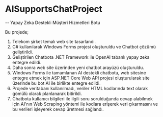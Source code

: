# AISupportsChatProject
-- Yapay Zeka Destekli Müşteri Hizmetleri Botu

Bu projede;
1) Telekom şirket temalı web site tasarlandı.
2) C# kullanılarak Windows Forms projesi oluşturuldu ve Chatbot çözümü geliştirildi.
3) Geliştirilen Chatbota .NET Framework ile OpenAI tabanlı yapay zeka entegre edildi.
4) Daha sonra web site üzerinden yeni chatbot arayüzü oluşturuldu.
5) Windows Forms ile tamamlanan AI destekli chatbotu, web sitesine entegre etmek için ASP.NET Core Web API projesi oluşturularak site üzerinde bu bot AI ile birlikte entegre edildi.
6) Projede veritabanı kullanılmadı, veriler HTML kodlarında text olarak gömülü olarak planlanarak bitirildi.
7) Chatbota kullanıcı bilgileri ile ilgili soru sorulduğunda cevap alabilmek için AI'nın Web Scraping yöntemi ile kodlara erişerek veri çıkarmasını ve bu verileri işleyerek cevap üretmesi sağlandı.
